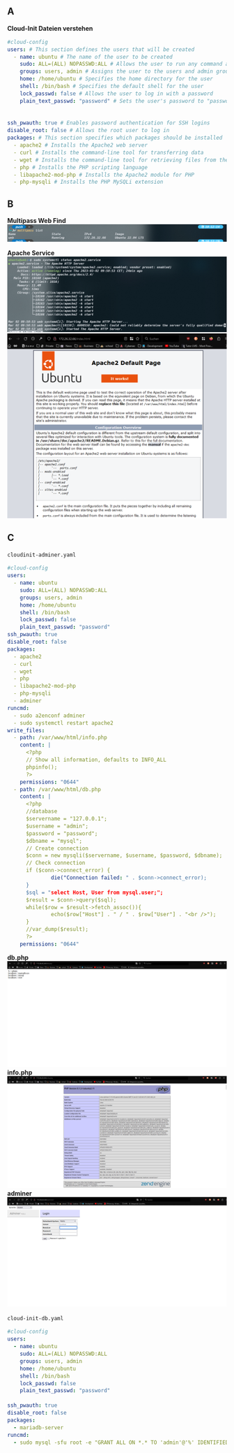 ## A

**Cloud-Init Dateien verstehen**

```yaml
#cloud-config
users: # This section defines the users that will be created
  - name: ubuntu # The name of the user to be created
    sudo: ALL=(ALL) NOPASSWD:ALL # Allows the user to run any command as any user without a password prompt
    groups: users, admin # Assigns the user to the users and admin groups
    home: /home/ubuntu # Specifies the home directory for the user
    shell: /bin/bash # Specifies the default shell for the user
    lock_passwd: false # Allows the user to log in with a password
    plain_text_passwd: "password" # Sets the user's password to "password"


ssh_pwauth: true # Enables password authentication for SSH logins
disable_root: false # Allows the root user to log in
packages: # This section specifies which packages should be installed
  - apache2 # Installs the Apache2 web server
  - curl # Installs the command-line tool for transferring data
  - wget # Installs the command-line tool for retrieving files from the web
  - php # Installs the PHP scripting language
  - libapache2-mod-php # Installs the Apache2 module for PHP
  - php-mysqli # Installs the PHP MySQLi extension
```

## B

**Multipass Web Find**
![](../../../_assets/M346_KN02_multipassWebFind.png)

**Apache Service**
![](../../../_assets/M346_KN02_multipassApacheService.png)
![](../../../_assets/M346_KN02_multipassIndexHtmlApache.png)

## C

`cloudinit-adminer.yaml`

```yaml
#cloud-config
users:
  - name: ubuntu
    sudo: ALL=(ALL) NOPASSWD:ALL
    groups: users, admin
    home: /home/ubuntu
    shell: /bin/bash
    lock_passwd: false
    plain_text_passwd: "password"
ssh_pwauth: true
disable_root: false
packages:
  - apache2
  - curl
  - wget
  - php
  - libapache2-mod-php
  - php-mysqli
  - adminer
runcmd:
  - sudo a2enconf adminer
  - sudo systemctl restart apache2
write_files:
  - path: /var/www/html/info.php
    content: |
      <?php
      // Show all information, defaults to INFO_ALL
      phpinfo();
      ?>
    permissions: "0644"
  - path: /var/www/html/db.php
    content: |
      <?php
      //database
      $servername = "127.0.0.1";
      $username = "admin";
      $password = "password";
      $dbname = "mysql";
      // Create connection
      $conn = new mysqli($servername, $username, $password, $dbname);
      // Check connection
      if ($conn->connect_error) {
              die("Connection failed: " . $conn->connect_error);
      }
      $sql = "select Host, User from mysql.user;";
      $result = $conn->query($sql);
      while($row = $result->fetch_assoc()){
              echo($row["Host"] . " / " . $row["User"] . "<br />");
      }
      //var_dump($result);
      ?>
    permissions: "0644"
```

**db.php**
![](../../../_assets/M346_KN02_mpdbphpCloudinit.png)
**info.php**
![](../../../_assets/M346_KN02_mpInfophpCloudinit.png)
**adminer**
![](../../../_assets/M346_KN02_mpadminerCloudinit.png)

`cloud-init-db.yaml`

```yaml
#cloud-config
users:
  - name: ubuntu
    sudo: ALL=(ALL) NOPASSWD:ALL
    groups: users, admin
    home: /home/ubuntu
    shell: /bin/bash
    lock_passwd: false
    plain_text_passwd: "password"

ssh_pwauth: true
disable_root: false
packages:
  - mariadb-server
runcmd:
  - sudo mysql -sfu root -e "GRANT ALL ON *.* TO 'admin'@'%' IDENTIFIED BY'password' WITH GRANT OPTION;"
```
